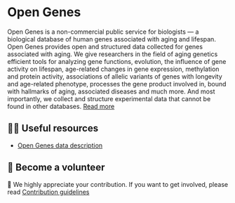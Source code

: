 # Open Genes

Open Genes is a non-commercial public service for biologists — a biological database of human genes associated with aging and lifespan. 
Open Genes provides open and structured data collected for genes associated with aging. We give researchers in the field of aging genetics 
efficient tools for analyzing gene functions, evolution, the influence of gene activity on lifespan, age-related changes in gene expression, 
methylation and protein activity, associations of allelic variants of genes with longevity and age-related phenotype, processes the gene product 
involved in, bound with hallmarks of aging, associated diseases and much more. And most importantly, we collect and structure experimental data 
that cannot be found in other databases. [Read more](https://open-genes.com/about/articles/what-is-open-genes)


## 👩‍💻 Useful resources
- [Open Genes data description](https://open-genes.com/about/articles/open-genes-data-description)

## 🌈 Become a volunteer
💜 We highly appreciate your contribution. If you want to get involved, please read [Contribution guidelines](https://github.com/open-genes/.github/wiki/Contribution-guide)

